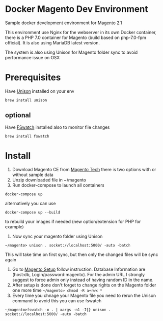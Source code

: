 # Docker Magento Dev Environment
Sample docker development environment for Magento 2.1

This environment use Nginx for the webserver in its own Docker container, there is a PHP 7.0 container for Magento (build based on php-7.0-fpm official). It is also using MariaDB latest version.

The system is also using Unison for Magento folder sync to avoid performance issue on OSX

# Prerequisites
Have [Unison](http://www.cis.upenn.edu/~bcpierce/unison/) installed on your env 
```shell
brew install unison
```
## optional
Have [FSwatch](https://github.com/emcrisostomo/fswatch) installed also to monitor file changes 
```shell
brew install fswatch
```

# Install
1. Download Magento CE from [Magento Tech](https://magento.com/tech-resources/download) there is two options with or without sample data
2. Unzip downloaded file in ~/magento
3. Run docker-compose to launch all containers 
```shell
docker-compose up
``` 
alternatively you can use 
```shell
docker-compose up --build
``` 
to rebuild your images if needed (new option/extension for PHP for example)
1. Now sync your magento folder using Unison
```
~/magento> unison . socket://localhost:5000/ -auto -batch
```
This will take time on first sync, but then only the changed files will be sync again
1. Go to [Magento Setup](http://localhost:8880/setup) follow instruction. Database Information are (host:db, Login/password:magento). For the admin URL I strongly suggest to force admin only instead of having random ID in the name.
2. After setup is done don't forget to change rights on the Magento folder one more time `~/magento> chmod -R a+rwx *`
3. Every time you chnage your Magento file you need to rerun the Unison command to avoid this you can use fswatch
```shell
~/magento>fswatch -o . | xargs -n1 -I{} unison . socket://localhost:5000/ -auto -batch
```
